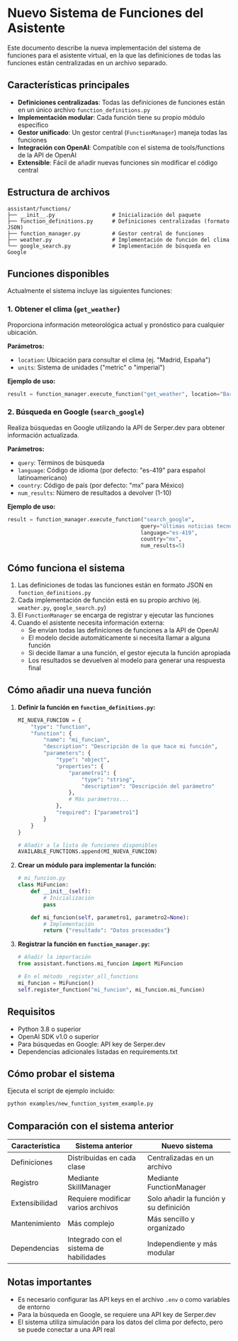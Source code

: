 # Nuevo Sistema de Funciones del Asistente

Este documento describe la nueva implementación del sistema de funciones para el asistente virtual, en la que las definiciones de todas las funciones están centralizadas en un archivo separado.

## Características principales

- **Definiciones centralizadas**: Todas las definiciones de funciones están en un único archivo `function_definitions.py`
- **Implementación modular**: Cada función tiene su propio módulo específico
- **Gestor unificado**: Un gestor central (`FunctionManager`) maneja todas las funciones
- **Integración con OpenAI**: Compatible con el sistema de tools/functions de la API de OpenAI
- **Extensible**: Fácil de añadir nuevas funciones sin modificar el código central

## Estructura de archivos

```
assistant/functions/
├── __init__.py                  # Inicialización del paquete
├── function_definitions.py      # Definiciones centralizadas (formato JSON)
├── function_manager.py          # Gestor central de funciones
├── weather.py                   # Implementación de función del clima
└── google_search.py             # Implementación de búsqueda en Google
```

## Funciones disponibles

Actualmente el sistema incluye las siguientes funciones:

### 1. Obtener el clima (`get_weather`)

Proporciona información meteorológica actual y pronóstico para cualquier ubicación.

**Parámetros:**
- `location`: Ubicación para consultar el clima (ej. "Madrid, España")
- `units`: Sistema de unidades ("metric" o "imperial")

**Ejemplo de uso:**
```python
result = function_manager.execute_function("get_weather", location="Barcelona", units="metric")
```

### 2. Búsqueda en Google (`search_google`)

Realiza búsquedas en Google utilizando la API de Serper.dev para obtener información actualizada.

**Parámetros:**
- `query`: Términos de búsqueda
- `language`: Código de idioma (por defecto: "es-419" para español latinoamericano)
- `country`: Código de país (por defecto: "mx" para México)
- `num_results`: Número de resultados a devolver (1-10)

**Ejemplo de uso:**
```python
result = function_manager.execute_function("search_google",
                                          query="últimas noticias tecnología",
                                          language="es-419",
                                          country="mx",
                                          num_results=5)
```

## Cómo funciona el sistema

1. Las definiciones de todas las funciones están en formato JSON en `function_definitions.py`
2. Cada implementación de función está en su propio archivo (ej. `weather.py`, `google_search.py`)
3. El `FunctionManager` se encarga de registrar y ejecutar las funciones
4. Cuando el asistente necesita información externa:
   - Se envían todas las definiciones de funciones a la API de OpenAI
   - El modelo decide automáticamente si necesita llamar a alguna función
   - Si decide llamar a una función, el gestor ejecuta la función apropiada
   - Los resultados se devuelven al modelo para generar una respuesta final

## Cómo añadir una nueva función

1. **Definir la función en `function_definitions.py`:**
   ```python
   MI_NUEVA_FUNCION = {
       "type": "function",
       "function": {
           "name": "mi_funcion",
           "description": "Descripción de lo que hace mi función",
           "parameters": {
               "type": "object",
               "properties": {
                   "parametro1": {
                       "type": "string",
                       "description": "Descripción del parámetro"
                   },
                   # Más parámetros...
               },
               "required": ["parametro1"]
           }
       }
   }

   # Añadir a la lista de funciones disponibles
   AVAILABLE_FUNCTIONS.append(MI_NUEVA_FUNCION)
   ```

2. **Crear un módulo para implementar la función:**
   ```python
   # mi_funcion.py
   class MiFuncion:
       def __init__(self):
           # Inicialización
           pass

       def mi_funcion(self, parametro1, parametro2=None):
           # Implementación
           return {"resultado": "Datos procesados"}
   ```

3. **Registrar la función en `function_manager.py`:**
   ```python
   # Añadir la importación
   from assistant.functions.mi_funcion import MiFuncion

   # En el método _register_all_functions
   mi_funcion = MiFuncion()
   self.register_function("mi_funcion", mi_funcion.mi_funcion)
   ```

## Requisitos

- Python 3.8 o superior
- OpenAI SDK v1.0 o superior
- Para búsquedas en Google: API key de Serper.dev
- Dependencias adicionales listadas en requirements.txt

## Cómo probar el sistema

Ejecuta el script de ejemplo incluido:

```bash
python examples/new_function_system_example.py
```

## Comparación con el sistema anterior

| Característica | Sistema anterior | Nuevo sistema |
|----------------|-----------------|---------------|
| Definiciones | Distribuidas en cada clase | Centralizadas en un archivo |
| Registro | Mediante SkillManager | Mediante FunctionManager |
| Extensibilidad | Requiere modificar varios archivos | Solo añadir la función y su definición |
| Mantenimiento | Más complejo | Más sencillo y organizado |
| Dependencias | Integrado con el sistema de habilidades | Independiente y más modular |

## Notas importantes

- Es necesario configurar las API keys en el archivo `.env` o como variables de entorno
- Para la búsqueda en Google, se requiere una API key de Serper.dev
- El sistema utiliza simulación para los datos del clima por defecto, pero se puede conectar a una API real
